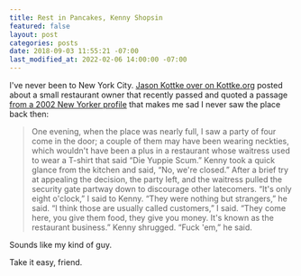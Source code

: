 ```yaml
---
title: Rest in Pancakes, Kenny Shopsin
featured: false
layout: post
categories: posts
date: 2018-09-03 11:55:21 -07:00
last_modified_at: 2022-02-06 14:00:00 -07:00
---
```


I've never been to New York City. [Jason Kottke over on Kottke.org](https://kottke.org/18/09/rip-kenny-shopsin) posted about a small restaurant owner that recently passed and quoted a passage [from a 2002 New Yorker profile](https://www.newyorker.com/magazine/2002/04/15/dont-mention-it) that makes me sad I never saw the place back then:

>  One evening, when the place was nearly full, I saw a party of four come in the door; a couple of them may have been wearing neckties, which wouldn't have been a plus in a restaurant whose waitress used to wear a T-shirt that said “Die Yuppie Scum.” Kenny took a quick glance from the kitchen and said, “No, we're closed.” After a brief try at appealing the decision, the party left, and the waitress pulled the security gate partway down to discourage other latecomers.
> “It's only eight o'clock,” I said to Kenny.
>  “They were nothing but strangers,” he said.
> “I think those are usually called customers,” I said. “They come here, you give them food, they give you money. It's known as the restaurant business.”
> Kenny shrugged. “Fuck 'em,” he said.

Sounds like my kind of guy.

Take it easy, friend.

